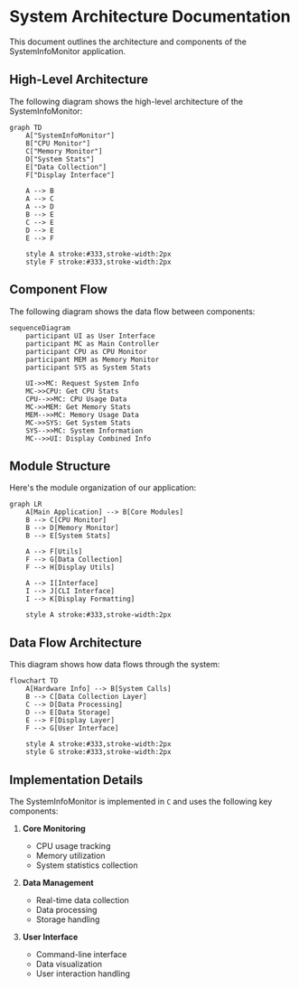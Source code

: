 # System Architecture Documentation

This document outlines the architecture and components of the SystemInfoMonitor application.

## High-Level Architecture

The following diagram shows the high-level architecture of the SystemInfoMonitor:

```mermaid
graph TD
    A["SystemInfoMonitor"]
    B["CPU Monitor"]
    C["Memory Monitor"]
    D["System Stats"]
    E["Data Collection"]
    F["Display Interface"]
    
    A --> B
    A --> C
    A --> D
    B --> E
    C --> E
    D --> E
    E --> F

    style A stroke:#333,stroke-width:2px
    style F stroke:#333,stroke-width:2px
```

## Component Flow

The following diagram shows the data flow between components:

```mermaid
sequenceDiagram
    participant UI as User Interface
    participant MC as Main Controller
    participant CPU as CPU Monitor
    participant MEM as Memory Monitor
    participant SYS as System Stats
    
    UI->>MC: Request System Info
    MC->>CPU: Get CPU Stats
    CPU-->>MC: CPU Usage Data
    MC->>MEM: Get Memory Stats
    MEM-->>MC: Memory Usage Data
    MC->>SYS: Get System Stats
    SYS-->>MC: System Information
    MC-->>UI: Display Combined Info
```

## Module Structure

Here's the module organization of our application:

```mermaid
graph LR
    A[Main Application] --> B[Core Modules]
    B --> C[CPU Monitor]
    B --> D[Memory Monitor]
    B --> E[System Stats]
    
    A --> F[Utils]
    F --> G[Data Collection]
    F --> H[Display Utils]
    
    A --> I[Interface]
    I --> J[CLI Interface]
    I --> K[Display Formatting]

    style A stroke:#333,stroke-width:2px
```

## Data Flow Architecture

This diagram shows how data flows through the system:

```mermaid
flowchart TD
    A[Hardware Info] --> B[System Calls]
    B --> C[Data Collection Layer]
    C --> D[Data Processing]
    D --> E[Data Storage]
    E --> F[Display Layer]
    F --> G[User Interface]
    
    style A stroke:#333,stroke-width:2px
    style G stroke:#333,stroke-width:2px
```

## Implementation Details

The SystemInfoMonitor is implemented in `C` and uses the following key components:

1. **Core Monitoring**
   - CPU usage tracking
   - Memory utilization
   - System statistics collection

2. **Data Management**
   - Real-time data collection
   - Data processing
   - Storage handling

3. **User Interface**
   - Command-line interface
   - Data visualization
   - User interaction handling 